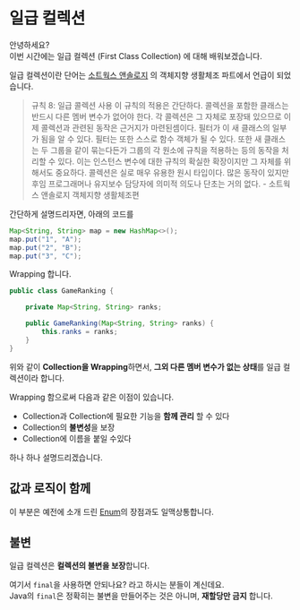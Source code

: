# 일급 컬렉션

안녕하세요?  
이번 시간에는 일급 컬렉션 (First Class Collection) 에 대해 배워보겠습니다.  
  
일급 컬렉션이란 단어는 [소트웍스 앤솔로지](https://wikibook.co.kr/thoughtworks-anthology/) 의 객체지향 생활체조 파트에서 언급이 되었습니다.  

> 규칙 8: 일급 콜렉션 사용
이 규칙의 적용은 간단하다. 
콜렉션을 포함한 클래스는 반드시 다른 멤버 변수가 없어야 한다. 
각 콜렉션은 그 자체로 포장돼 있으므로 이제 콜렉션과 관련된 동작은 근거지가 마련된셈이다.
필터가 이 새 클래스의 일부가 됨을 알 수 있다. 
필터는 또한 스스로 함수 객체가 될 수 있다. 
또한 새 클래스는 두 그룹을 같이 묶는다든가 그룹의 각 원소에 규칙을 적용하는 등의 동작을 처리할 수 있다. 
이는 인스턴스 변수에 대한 규칙의 확실한 확장이지만 그 자체를 위해서도 중요하다. 
콜렉션은 실로 매우 유용한 원시 타입이다. 
많은 동작이 있지만 후임 프로그래머나 유지보수 담당자에 의미적 의도나 단초는 거의 없다. - 소트웍스 앤솔로지 객체지향 생활체조편

간단하게 설명드리자면, 아래의 코드를

```java
Map<String, String> map = new HashMap<>();
map.put("1", "A");
map.put("2", "B");
map.put("3", "C");
```

Wrapping 합니다.

```java
public class GameRanking {

    private Map<String, String> ranks;

    public GameRanking(Map<String, String> ranks) {
        this.ranks = ranks;
    }
}
```

위와 같이 **Collection을 Wrapping**하면서, **그외 다른 멤버 변수가 없는 상태**를 일급 컬렉션이라 합니다.



Wrapping 함으로써 다음과 같은 이점이 있습니다.

* Collection과 Collection에 필요한 기능을 **함께 관리** 할 수 있다
* Collection의 **불변성**을 보장
* Collection에 이름을 붙일 수있다

하나 하나 설명드리겠습니다.


## 값과 로직이 함께

이 부분은 예전에 소개 드린 [Enum](http://woowabros.github.io/tools/2017/07/10/java-enum-uses.html)의 장점과도 일맥상통합니다.  

## 불변

일급 컬렉션은 **컬렉션의 불변을 보장**합니다.  

여기서 ```final```을 사용하면 안되나요?  라고 하시는 분들이 계신데요.  
Java의 ```final```은 정확히는 불변을 만들어주는 것은 아니며, **재할당만 금지** 합니다.

```

```